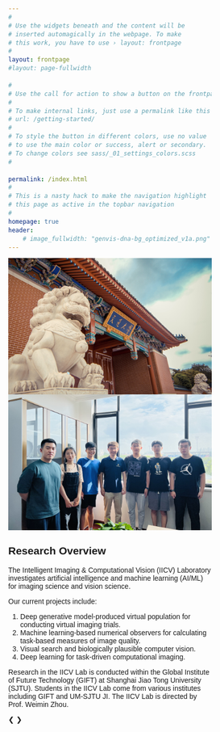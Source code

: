 ```yaml
---
#
# Use the widgets beneath and the content will be
# inserted automagically in the webpage. To make
# this work, you have to use › layout: frontpage
#
layout: frontpage
#layout: page-fullwidth

#
# Use the call for action to show a button on the frontpage
#
# To make internal links, just use a permalink like this
# url: /getting-started/
#
# To style the button in different colors, use no value
# to use the main color or success, alert or secondary.
# To change colors see sass/_01_settings_colors.scss
#

permalink: /index.html
#
# This is a nasty hack to make the navigation highlight
# this page as active in the topbar navigation
#
homepage: true
header:
    # image_fullwidth: "genvis-dna-bg_optimized_v1a.png"
---      
```

<div class="row">

  <div class="small-6 columns">
    <img src="/assets/img/SJTU-photo.jpg">
  </div>
    
  <div class="small-6 columns">
    <img src="/assets/img/group-photo.jpg">
  </div>
    

</div>

<!-- <div class="row">
  
</div> -->

## Research Overview
The Intelligent Imaging & Computational Vision (IICV) Laboratory investigates artificial intelligence and machine learning (AI/ML) for imaging science and vision science. 

Our current projects include:
1. Deep generative model-produced virtual population for conducting virtual imaging trials.
2. Machine learning-based numerical observers for calculating task-based measures of image quality.
3. Visual search and biologically plausible computer vision.
4. Deep learning for task-driven computational imaging.

Research in the IICV Lab is conducted within the Global Institute of Future Technology (GIFT) at Shanghai Jiao Tong University (SJTU). Students in the IICV Lab come from various institutes including GIFT and UM-SJTU JI. The IICV Lab is directed by Prof. Weimin Zhou.
<div class="row">
  
</div>


<head>
<meta name="viewport" content="width=device-width, initial-scale=1">
<style>
* {box-sizing: border-box}
body {font-family: Verdana, sans-serif; margin:0}
.mySlides {display: none}
img {vertical-align: middle;}

/* Slideshow container */
.slideshow-container {
  max-width: 1000px;
  position: relative;
  margin: auto;
}

/* Next & previous buttons */
.prev, .next {
  cursor: pointer;
  position: absolute;
  top: 50%;
  width: auto;
  padding: 16px;
  margin-top: -22px;
  color: white;
  font-weight: bold;
  font-size: 18px;
  transition: 0.6s ease;
  border-radius: 0 3px 3px 0;
  user-select: none;
}

/* Position the "next button" to the right */
.next {
  right: 0;
  border-radius: 3px 0 0 3px;
}

/* On hover, add a black background color with a little bit see-through */
.prev:hover, .next:hover {
  background-color: rgba(0,0,0,0.8);
}

/* Caption text */
.text {
  color: #f2f2f2;
  font-size: 15px;
  padding: 8px 12px;
  position: absolute;
  bottom: 8px;
  width: 100%;
  text-align: center;
}

/* Number text (1/3 etc) */
.numbertext {
  color: #f2f2f2;
  font-size: 12px;
  padding: 8px 12px;
  position: absolute;
  top: 0;
}

/* The dots/bullets/indicators */
.dot {
  cursor: pointer;
  height: 15px;
  width: 15px;
  margin: 0 2px;
  background-color: #bbb;
  border-radius: 50%;
  display: inline-block;
  transition: background-color 0.6s ease;
}

.active, .dot:hover {
  background-color: #717171;
}

/* Fading animation */
.fade {
  animation-name: fade;
  animation-duration: 1.5s;
}

@keyframes fade {
  from {opacity: .4} 
  to {opacity: 1}
}

/* On smaller screens, decrease text size */
@media only screen and (max-width: 300px) {
  .prev, .next,.text {font-size: 11px}
}
</style>
</head>
<body>

<div class="slideshow-container">

<div class="mySlides fade">
  <div class="numbertext">1 / 3</div>
  <img src="/assets/img/research/visual_search.jpg" style="width:100%">
  <div class="text">Caption Text</div>
</div>

<div class="mySlides fade">
  <div class="numbertext">2 / 3</div>
  <img src="/assets/img/research/mcmc_gan.jpg" style="width:100%">
  <div class="text">Caption Two</div>
</div>

<div class="mySlides fade">
  <div class="numbertext">3 / 3</div>
  <img src="/assets/img/research/AmGAN.png" style="width:100%">
  <div class="text">Caption Three</div>
</div>

<a class="prev" onclick="plusSlides(-1)">❮</a>
<a class="next" onclick="plusSlides(1)">❯</a>

</div>
<br>

<div style="text-align:center">
  <span class="dot" onclick="currentSlide(1)"></span> 
  <span class="dot" onclick="currentSlide(2)"></span> 
  <span class="dot" onclick="currentSlide(3)"></span> 
</div>

<script>




    let slideIndex = 0;
showSlides();

function showSlides() {
  let i;
  let slides = document.getElementsByClassName("mySlides");
  for (i = 0; i < slides.length; i++) {
    slides[i].style.display = "none"; 
  }
  slideIndex++;
  if (slideIndex > slides.length) {slideIndex = 1} 
  slides[slideIndex-1].style.display = "block"; 
  setTimeout(showSlides, 2000); // Change image every 2 seconds
}


    
</script>

</body>




